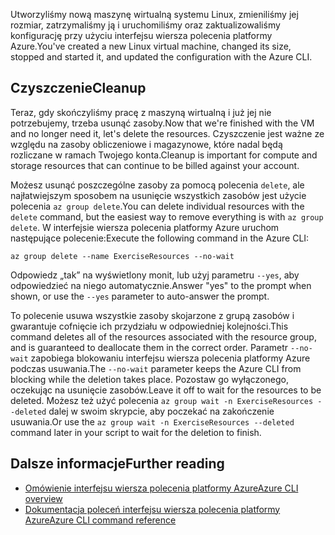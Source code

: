 <span data-ttu-id="8b42d-101">Utworzyliśmy nową maszynę wirtualną systemu Linux, zmieniliśmy jej rozmiar, zatrzymaliśmy ją i uruchomiliśmy oraz zaktualizowaliśmy konfigurację przy użyciu interfejsu wiersza polecenia platformy Azure.</span><span class="sxs-lookup"><span data-stu-id="8b42d-101">You've created a new Linux virtual machine, changed its size, stopped and started it, and updated the configuration with the Azure CLI.</span></span>

## <a name="cleanup"></a><span data-ttu-id="8b42d-102">Czyszczenie</span><span class="sxs-lookup"><span data-stu-id="8b42d-102">Cleanup</span></span>

<span data-ttu-id="8b42d-103">Teraz, gdy skończyliśmy pracę z maszyną wirtualną i już jej nie potrzebujemy, trzeba usunąć zasoby.</span><span class="sxs-lookup"><span data-stu-id="8b42d-103">Now that we're finished with the VM and no longer need it, let's delete the resources.</span></span> <span data-ttu-id="8b42d-104">Czyszczenie jest ważne ze względu na zasoby obliczeniowe i magazynowe, które nadal będą rozliczane w ramach Twojego konta.</span><span class="sxs-lookup"><span data-stu-id="8b42d-104">Cleanup is important for compute and storage resources that can continue to be billed against your account.</span></span> 

<span data-ttu-id="8b42d-105">Możesz usunąć poszczególne zasoby za pomocą polecenia `delete`, ale najłatwiejszym sposobem na usunięcie wszystkich zasobów jest użycie polecenia `az group delete`.</span><span class="sxs-lookup"><span data-stu-id="8b42d-105">You can delete individual resources with the `delete` command, but the easiest way to remove everything is with `az group delete`.</span></span> <span data-ttu-id="8b42d-106">W interfejsie wiersza polecenia platformy Azure uruchom następujące polecenie:</span><span class="sxs-lookup"><span data-stu-id="8b42d-106">Execute the following command in the Azure CLI:</span></span>

```azurecli
az group delete --name ExerciseResources --no-wait
```

<span data-ttu-id="8b42d-107">Odpowiedz „tak” na wyświetlony monit, lub użyj parametru `--yes`, aby odpowiedzieć na niego automatycznie.</span><span class="sxs-lookup"><span data-stu-id="8b42d-107">Answer "yes" to the prompt when shown, or use the `--yes` parameter to auto-answer the prompt.</span></span>

<span data-ttu-id="8b42d-108">To polecenie usuwa wszystkie zasoby skojarzone z grupą zasobów i gwarantuje cofnięcie ich przydziału w odpowiedniej kolejności.</span><span class="sxs-lookup"><span data-stu-id="8b42d-108">This command deletes all of the resources associated with the resource group, and is guaranteed to deallocate them in the correct order.</span></span> <span data-ttu-id="8b42d-109">Parametr `--no-wait` zapobiega blokowaniu interfejsu wiersza polecenia platformy Azure podczas usuwania.</span><span class="sxs-lookup"><span data-stu-id="8b42d-109">The `--no-wait` parameter keeps the Azure CLI from blocking while the deletion takes place.</span></span> <span data-ttu-id="8b42d-110">Pozostaw go wyłączonego, oczekując na usunięcie zasobów.</span><span class="sxs-lookup"><span data-stu-id="8b42d-110">Leave it off to wait for the resources to be deleted.</span></span> <span data-ttu-id="8b42d-111">Możesz też użyć polecenia `az group wait -n ExerciseResources --deleted` dalej w swoim skrypcie, aby poczekać na zakończenie usuwania.</span><span class="sxs-lookup"><span data-stu-id="8b42d-111">Or use the `az group wait -n ExerciseResources --deleted` command later in your script to wait for the deletion to finish.</span></span>


## <a name="further-reading"></a><span data-ttu-id="8b42d-112">Dalsze informacje</span><span class="sxs-lookup"><span data-stu-id="8b42d-112">Further reading</span></span>

* [<span data-ttu-id="8b42d-113">Omówienie interfejsu wiersza polecenia platformy Azure</span><span class="sxs-lookup"><span data-stu-id="8b42d-113">Azure CLI overview</span></span>](https://docs.microsoft.com/cli/azure/?view=azure-cli-latest)
* [<span data-ttu-id="8b42d-114">Dokumentacja poleceń interfejsu wiersza polecenia platformy Azure</span><span class="sxs-lookup"><span data-stu-id="8b42d-114">Azure CLI command reference</span></span>](https://docs.microsoft.com/cli/azure/reference-index?view=azure-cli-latest)
